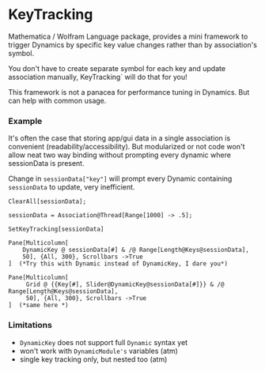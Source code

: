 # KeyTracking
Mathematica / Wolfram Language package, provides a mini framework to trigger Dynamics by specific key value changes
rather than by association's symbol.

You don't have to create separate symbol for each key and update association manually, KeyTracking` will do that for you!

This framework is not a panacea for performance tuning in Dynamics. But can help with common usage.


### Example

It's often the case that storing app/gui data in a single association is convenient (readability/accessibility).
But modularized or not code won't allow neat two way binding without prompting every dynamic where sessionData is present.
 
Change in `sessionData["key"]` will prompt every Dynamic containing `sessionData` to update, very inefficient.

    ClearAll[sessionData];
    
    sessionData = Association@Thread[Range[1000] -> .5];
    
    SetKeyTracking[sessionData]
    
    Pane[Multicolumn[
        DynamicKey @ sessionData[#] & /@ Range[Length@Keys@sessionData], 
        50], {All, 300}, Scrollbars ->True
    ]  (*Try this with Dynamic instead of DynamicKey, I dare you*)
    
    Pane[Multicolumn[
         Grid @ {{Key[#], Slider@DynamicKey@sessionData[#]}} & /@ Range[Length@Keys@sessionData],
         50], {All, 300}, Scrollbars ->True
    ]  (*same here *)

### Limitations

 - `DynamicKey` does  not support full `Dynamic` syntax yet
 - won't work with `DynamicModule's` variables (atm)
 - single key tracking only, but nested too (atm)
